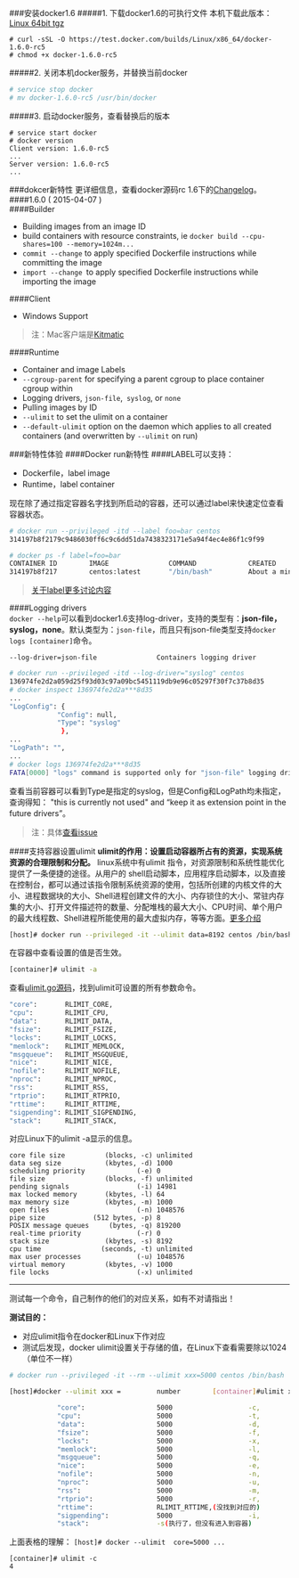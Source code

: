 ###安装docker1.6
#####1. 下载docker1.6的可执行文件
本机下载此版本：[Linux 64bit tgz](https://test.docker.com/builds/Linux/x86_64/docker-1.6.0-rc5.tgz)
```shell
# curl -sSL -O https://test.docker.com/builds/Linux/x86_64/docker-1.6.0-rc5
# chmod +x docker-1.6.0-rc5
```
#####2.  关闭本机docker服务，并替换当前docker
```sh
# service stop docker
# mv docker-1.6.0-rc5 /usr/bin/docker
```
#####3.  启动docker服务，查看替换后的版本
```shell
# service start docker
# docker version
Client version: 1.6.0-rc5
...
Server version: 1.6.0-rc5
...
```
###dokcer新特性
更详细信息，查看docker源码rc 1.6下的[Changelog](https://github.com/docker/docker/tree/v1.6.0-rc5/CHANGELOG.md)。
####1.6.0 ( 2015-04-07 )        
####Builder   
* Building images from an image ID
* build containers with resource constraints, ie `docker build --cpu-shares=100 --memory=1024m...`
* `commit --change` to apply specified Dockerfile instructions while committing the image
* `import --change `to apply specified Dockerfile instructions while importing the image

####Client
* Windows Support
>注：Mac客户端是[Kitmatic](https://Kitmatic.com)     

####Runtime
* Container and image Labels
* `--cgroup-parent` for specifying a parent cgroup to place container cgroup within
* Logging drivers, `json-file`,` syslog`, or `none`
* Pulling images by ID    
* `--ulimit` to set the ulimit on a container
* `--default-ulimit` option on the daemon which applies to all created containers (and overwritten by `--ulimit` on run)

###新特性体验
####Docker run新特性
####LABEL可以支持：     

* Dockerfile，label image
* Runtime，label container      

现在除了通过指定容器名字找到所启动的容器，还可以通过label来快速定位查看容器状态。
```sh
# docker run --privileged -itd --label foo=bar centos
314197b8f2179c9486030ff6c9c6dd51da7438323171e5a94f4ec4e86f1c9f99

# docker ps -f label=foo=bar
CONTAINER ID        IMAGE               COMMAND             CREATED              STATUS              PORTS               NAMES
314197b8f217        centos:latest       "/bin/bash"         About a minute ago   Up About a minute                       hungry_galileo
```
>[关于label更多讨论内容](https://github.com/docker/docker/pull/9882)     

####Logging drivers     
```docker --help```可以看到docker1.6支持log-driver，支持的类型有：**json-file，syslog，none**。默认类型为：`json-file`，而且只有json-file类型支持`docker logs [container]`命令。
```
--log-driver=json-file               Containers logging driver
```
```sh
# docker run --privileged -itd --log-driver="syslog" centos
136974fe2d2a059d25f93d03c97a09bc5451119db9e96c05297f30f7c37b8d35
# docker inspect 136974fe2d2a***8d35
...
"LogConfig": {
            "Config": null,
            "Type": "syslog"
             },
...
"LogPath": "",
...
# docker logs 136974fe2d2a***8d35
FATA[0000] "logs" command is supported only for "json-file" logging driver
```
查看当前容器可以看到Type是指定的syslog，但是Config和LogPath均未指定，查询得知：
 "this is currently not used"  and  “keep it as extension point in the future drivers”。        
 
 >注：具体[查看issue](https://github.com/docker/docker/issues/4934)                      
 
####支持容器设置ulimit
**ulimit的作用：设置启动容器所占有的资源，实现系统资源的合理限制和分配。**
linux系统中有ulimit 指令，对资源限制和系统性能优化提供了一条便捷的途径。从用户的 shell启动脚本，应用程序启动脚本，以及直接在控制台，都可以通过该指令限制系统资源的使用，包括所创建的内核文件的大小、进程数据块的大小、Shell进程创建文件的大小、内存锁住的大小、常驻内存集的大小、打开文件描述符的数量、分配堆栈的最大大小、CPU时间、单个用户的最大线程数、Shell进程所能使用的最大虚拟内存，等等方面。[更多介绍](https://www.ibm.com/developerworks/cn/linux/l-cn-ulimit/)                      
```sh
[host]# docker run --privileged -it --ulimit data=8192 centos /bin/bash
```
在容器中查看设置的值是否生效。
```sh
[container]# ulimit -a
```
查看[ulimit.go源码](https://github.com/docker/docker/blob/master/pkg/ulimit/ulimit.go)，找到ulimit可设置的所有参数命令。
```sh
"core":       RLIMIT_CORE,                                            
"cpu":        RLIMIT_CPU,                       
"data":       RLIMIT_DATA,                      
"fsize":      RLIMIT_FSIZE,
"locks":      RLIMIT_LOCKS,
"memlock":    RLIMIT_MEMLOCK,
"msgqueue":   RLIMIT_MSGQUEUE,
"nice":       RLIMIT_NICE,
"nofile":     RLIMIT_NOFILE,
"nproc":      RLIMIT_NPROC,
"rss":        RLIMIT_RSS,
"rtprio":     RLIMIT_RTPRIO,
"rttime":     RLIMIT_RTTIME,
"sigpending": RLIMIT_SIGPENDING,
"stack":      RLIMIT_STACK,
```
对应Linux下的ulimit -a显示的信息。
```shell
core file size          (blocks, -c) unlimited
data seg size           (kbytes, -d) 1000
scheduling priority             (-e) 0
file size               (blocks, -f) unlimited
pending signals                 (-i) 14981
max locked memory       (kbytes, -l) 64
max memory size         (kbytes, -m) 1000
open files                      (-n) 1048576
pipe size            (512 bytes, -p) 8
POSIX message queues     (bytes, -q) 819200
real-time priority              (-r) 0
stack size              (kbytes, -s) 8192
cpu time               (seconds, -t) unlimited
max user processes              (-u) 1048576
virtual memory          (kbytes, -v) 1000
file locks                      (-x) unlimited
```
------
测试每一个命令，自己制作的他们的对应关系，如有不对请指出！      

**测试目的：**
* 对应ulimit指令在docker和Linux下作对应
* 测试后发现，docker ulimit设置关于存储的值，在Linux下查看需要除以1024（单位不一样）
```sh
# docker run --privileged -it --rm --ulimit xxx=5000 centos /bin/bash
```
```sh
[host]#docker --ulimit xxx =         number        [container]#ulimit xx            值

            "core":                  5000                   -c,                     4                    
            "cpu":                   5000                   -t,                     5000 
            "data":                  5000                   -d,                     4
            "fsize":                 5000                   -f,                     4
            "locks":                 5000                   -x,                     5000
            "memlock":               5000                   -l,                     4
            "msgqueue":              5000                   -q,                     5000
            "nice":                  5000                   -e,                     5000
            "nofile":                5000                   -n,                     5000
            "nproc":                 5000                   -u,                     5000
            "rss":                   5000                   -m,                     4
            "rtprio":                5000                   -r,                     5000
            "rttime":                RLIMIT_RTTIME,(没找到对应的)
            "sigpending":            5000                   -i,                     5000
            "stack":                 -s(执行了，但没有进入到容器)
```
上面表格的理解：
```[host]# docker --ulimit  core=5000 ...```
```
[container]# ulimit -c
4
```
